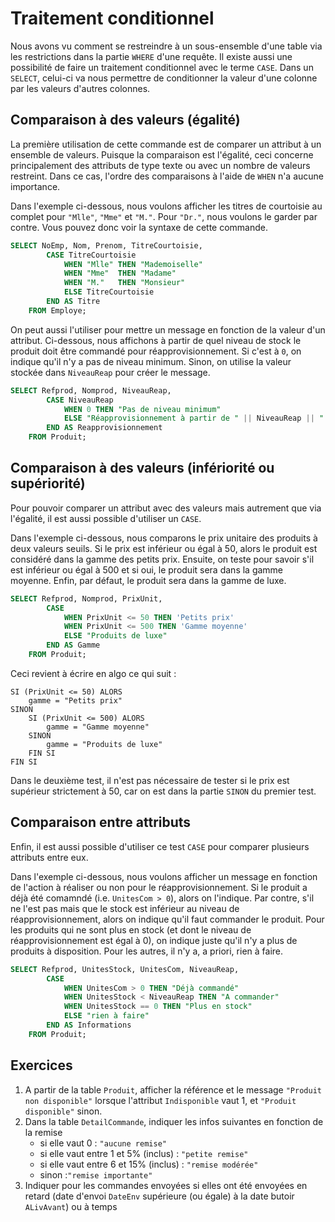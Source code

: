 # Traitement conditionnel

Nous avons vu comment se restreindre à un sous-ensemble d'une table via les restrictions dans la partie `WHERE` d'une requête. Il existe aussi une possibilité de faire un traitement conditionnel avec le terme `CASE`. Dans un `SELECT`, celui-ci va nous permettre de conditionner la valeur d'une colonne par les valeurs d'autres colonnes.


## Comparaison à des valeurs (égalité)

La première utilisation de cette commande est de comparer un attribut à un ensemble de valeurs. Puisque la comparaison est l'égalité, ceci concerne principalement des attributs de type texte ou avec un nombre de valeurs restreint. Dans ce cas, l'ordre des comparaisons à l'aide de `WHEN` n'a aucune importance.

Dans l'exemple ci-dessous, nous voulons afficher les titres de courtoisie au complet pour `"Mlle"`, `"Mme"` et `"M."`. Pour `"Dr."`, nous voulons le garder par contre. Vous pouvez donc voir la syntaxe de cette commande.

```sql
SELECT NoEmp, Nom, Prenom, TitreCourtoisie,
        CASE TitreCourtoisie
            WHEN "Mlle" THEN "Mademoiselle"
            WHEN "Mme"  THEN "Madame"
            WHEN "M."   THEN "Monsieur"
            ELSE TitreCourtoisie
        END AS Titre
    FROM Employe;
```

On peut aussi l'utiliser pour mettre un message en fonction de la valeur d'un attribut. Ci-dessous, nous affichons à partir de quel niveau de stock le produit doit être commandé pour réapprovisionnement. Si c'est à `0`, on indique qu'il n'y a pas de niveau minimum. Sinon, on utilise la valeur stockée dans `NiveauReap` pour créer le message.

```sql
SELECT Refprod, Nomprod, NiveauReap,
        CASE NiveauReap
            WHEN 0 THEN "Pas de niveau minimum"
            ELSE "Réapprovisionnement à partir de " || NiveauReap || " unités restantes"
        END AS Reapprovisionnement
    FROM Produit;
```


## Comparaison à des valeurs (infériorité ou supériorité)

Pour pouvoir comparer un attribut avec des valeurs mais autrement que via l'égalité, il est aussi possible d'utiliser un `CASE`. 

Dans l'exemple ci-dessous, nous comparons le prix unitaire des produits à deux valeurs seuils. Si le prix est inférieur ou égal à 50, alors le produit est considéré dans la gamme des petits prix. Ensuite, on teste pour savoir s'il est inférieur ou égal à 500 et si oui, le produit sera dans la gamme moyenne. Enfin, par défaut, le produit sera dans la gamme de luxe.

```sql
SELECT Refprod, Nomprod, PrixUnit,
        CASE 
            WHEN PrixUnit <= 50 THEN 'Petits prix'
            WHEN PrixUnit <= 500 THEN 'Gamme moyenne'
            ELSE "Produits de luxe"
        END AS Gamme
    FROM Produit;
```

Ceci revient à écrire en algo ce qui suit :

```
SI (PrixUnit <= 50) ALORS
	gamme = "Petits prix"
SINON
	SI (PrixUnit <= 500) ALORS
		gamme = "Gamme moyenne"
	SINON
		gamme = "Produits de luxe"
	FIN SI
FIN SI
```

Dans le deuxième test, il n'est pas nécessaire de tester si le prix est supérieur strictement à 50, car on est dans la partie `SINON` du premier test.


## Comparaison entre attributs

Enfin, il est aussi possible d'utiliser ce test `CASE` pour comparer plusieurs attributs entre eux. 

Dans l'exemple ci-dessous, nous voulons afficher un message en fonction de l'action à réaliser ou non pour le réapprovisionnement. Si le produit a déjà été comamndé (i.e. `UnitesCom > 0`), alors on l'indique. Par contre, s'il ne l'est pas mais que le stock est inférieur au niveau de réapprovisionnement, alors on indique qu'il faut commander le produit. Pour les produits qui ne sont plus en stock (et dont le niveau de réapprovisionnement est égal à 0), on indique juste qu'il n'y a plus de produits à disposition. Pour les autres, il n'y a, a priori, rien à faire.

```sql
SELECT Refprod, UnitesStock, UnitesCom, NiveauReap,
        CASE
            WHEN UnitesCom > 0 THEN "Déjà commandé"
            WHEN UnitesStock < NiveauReap THEN "A commander"
            WHEN UnitesStock == 0 THEN "Plus en stock"
            ELSE "rien à faire"
        END AS Informations
    FROM Produit;
```


## Exercices

1. A partir de la table `Produit`, afficher la référence et le message `"Produit non disponible"` lorsque l'attribut `Indisponible` vaut 1, et `"Produit disponible"` sinon.
1. Dans la table `DetailCommande`, indiquer les infos suivantes en fonction de la remise
	- si elle vaut 0 : `"aucune remise"`
	- si elle vaut entre 1 et 5% (inclus) : `"petite remise"`
	- si elle vaut entre 6 et 15% (inclus) : `"remise modérée"`
	- sinon :`"remise importante"`
1. Indiquer pour les commandes envoyées si elles ont été envoyées en retard (date d'envoi `DateEnv` supérieure (ou égale) à la date butoir `ALivAvant`) ou à temps
